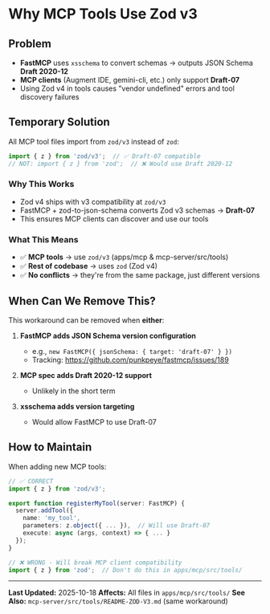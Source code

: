 # Why MCP Tools Use Zod v3

## Problem

- **FastMCP** uses `xsschema` to convert schemas → outputs JSON Schema **Draft 2020-12**
- **MCP clients** (Augment IDE, gemini-cli, etc.) only support **Draft-07**
- Using Zod v4 in tools causes "vendor undefined" errors and tool discovery failures

## Temporary Solution

All MCP tool files import from `zod/v3` instead of `zod`:

```typescript
import { z } from 'zod/v3';  // ✅ Draft-07 compatible
// NOT: import { z } from 'zod';  // ❌ Would use Draft 2020-12
```

### Why This Works

- Zod v4 ships with v3 compatibility at `zod/v3`
- FastMCP + zod-to-json-schema converts Zod v3 schemas → **Draft-07**
- This ensures MCP clients can discover and use our tools

### What This Means

- ✅ **MCP tools** → use `zod/v3` (apps/mcp & mcp-server/src/tools)
- ✅ **Rest of codebase** → uses `zod` (Zod v4)
- ✅ **No conflicts** → they're from the same package, just different versions

## When Can We Remove This?

This workaround can be removed when **either**:

1. **FastMCP adds JSON Schema version configuration**
   - e.g., `new FastMCP({ jsonSchema: { target: 'draft-07' } })`
   - Tracking: https://github.com/punkpeye/fastmcp/issues/189

2. **MCP spec adds Draft 2020-12 support**
   - Unlikely in the short term

3. **xsschema adds version targeting**
   - Would allow FastMCP to use Draft-07

## How to Maintain

When adding new MCP tools:

```typescript
// ✅ CORRECT
import { z } from 'zod/v3';

export function registerMyTool(server: FastMCP) {
  server.addTool({
    name: 'my_tool',
    parameters: z.object({ ... }),  // Will use Draft-07
    execute: async (args, context) => { ... }
  });
}
```

```typescript
// ❌ WRONG - Will break MCP client compatibility
import { z } from 'zod';  // Don't do this in apps/mcp/src/tools/
```

---

**Last Updated:** 2025-10-18
**Affects:** All files in `apps/mcp/src/tools/`
**See Also:** `mcp-server/src/tools/README-ZOD-V3.md` (same workaround)
